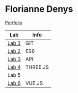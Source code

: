 # Florianne Denys

[Portfolio](https://github.com/florianne-denys/DEV5-myportfolio.git)

| Lab | Info |
| -------------- | -------------- |
| [Lab 1](https://github.com/LarissaDeBorgher/DEV5-LAB1.git) | GIT |
| [Lab 2](https://github.com/florianne-denys/DEV5-myportfolio/tree/main/Lab2) | ES6 |
| [Lab 3](https://github.com/florianne-denys/DEV5-myportfolio/tree/main/Lab3) | API |
| [Lab 4](https://github.com/florianne-denys/DEV5-myportfolio/tree/main/Lab4) | THREE.JS |
| Lab 5 |  |
| [Lab 6](https://github.com/florianne-denys/LAB6) | VUE.JS |

